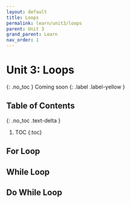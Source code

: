 ```yaml
---
layout: default
title: Loops
permalink: learn/unit3/loops
parent: Unit 3
grand_parent: Learn
nav_order: 1
---
```


# Unit 3: Loops

{: .no_toc }
Coming soon
{: .label .label-yellow }

## Table of Contents

{: .no_toc .text-delta }

1. TOC
   {:toc}

## For Loop

## While Loop

## Do While Loop

